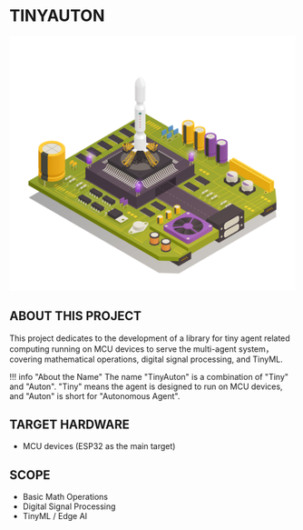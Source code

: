# TINYAUTON

![cover](cover.jpg)

## ABOUT THIS PROJECT

This project dedicates to the development of a library for tiny agent related computing running on MCU devices to serve the multi-agent system，covering mathematical operations, digital signal processing, and TinyML. 

!!! info "About the Name"
    The name "TinyAuton" is a combination of "Tiny" and "Auton". "Tiny" means the agent is designed to run on MCU devices, and "Auton" is short for "Autonomous Agent".

## TARGET HARDWARE

- MCU devices (ESP32 as the main target)

## SCOPE

- Basic Math Operations
- Digital Signal Processing
- TinyML / Edge AI

